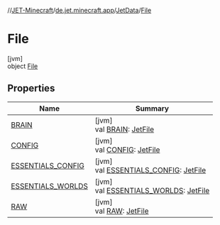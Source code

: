 //[JET-Minecraft](../../../../index.md)/[de.jet.minecraft.app](../../index.md)/[JetData](../index.md)/[File](index.md)

# File

[jvm]\
object [File](index.md)

## Properties

| Name | Summary |
|---|---|
| [BRAIN](-b-r-a-i-n.md) | [jvm]<br>val [BRAIN](-b-r-a-i-n.md): [JetFile](../../../de.jet.minecraft.tool.data/-jet-file/index.md) |
| [CONFIG](-c-o-n-f-i-g.md) | [jvm]<br>val [CONFIG](-c-o-n-f-i-g.md): [JetFile](../../../de.jet.minecraft.tool.data/-jet-file/index.md) |
| [ESSENTIALS_CONFIG](-e-s-s-e-n-t-i-a-l-s_-c-o-n-f-i-g.md) | [jvm]<br>val [ESSENTIALS_CONFIG](-e-s-s-e-n-t-i-a-l-s_-c-o-n-f-i-g.md): [JetFile](../../../de.jet.minecraft.tool.data/-jet-file/index.md) |
| [ESSENTIALS_WORLDS](-e-s-s-e-n-t-i-a-l-s_-w-o-r-l-d-s.md) | [jvm]<br>val [ESSENTIALS_WORLDS](-e-s-s-e-n-t-i-a-l-s_-w-o-r-l-d-s.md): [JetFile](../../../de.jet.minecraft.tool.data/-jet-file/index.md) |
| [RAW](-r-a-w.md) | [jvm]<br>val [RAW](-r-a-w.md): [JetFile](../../../de.jet.minecraft.tool.data/-jet-file/index.md) |
